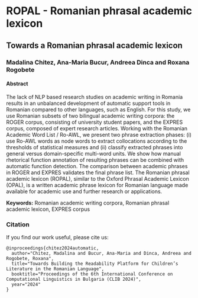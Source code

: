 # ROPAL - Romanian phrasal academic lexicon
## Towards a Romanian phrasal academic lexicon
### Madalina Chitez, Ana-Maria Bucur, Andreea Dinca and Roxana Rogobete

#### Abstract
The lack of NLP based research studies on academic writing in Romania results in an unbalanced development of automatic support tools in Romanian compared to other languages, such as English. For this study, we use Romanian subsets of two bilingual academic writing corpora: the ROGER corpus, consisting of university student papers, and the EXPRES corpus, composed of expert research articles. Working with the Romanian Academic Word List / Ro-AWL, we present two phrase extraction phases: (i) use Ro-AWL words as node words to extract collocations according to the thresholds of statistical measures and (ii) classify extracted phrases into general versus domain-specific multi-word units. We show how manual rhetorical function annotation of resulting phrases can be combined with automatic function detection. The comparison between academic phrases in ROGER and EXPRES validates the final phrase list. The Romanian phrasal academic lexicon (ROPAL), similar to the Oxford Phrasal Academic Lexicon (OPAL), is a written academic phrase lexicon for Romanian language made available for academic use and further research or applications. 

**Keywords:** Romanian academic writing corpora, Romanian phrasal academic lexicon, EXPRES corpus

### Citation
If you find our work useful, please cite us:

```
@inproceedings{chitez2024automatic,
  author="Chitez, Madalina and Bucur, Ana-Maria and Dinca, Andreea and Rogobete, Roxana",
  title="Towards Building the Readability Platform for Children’s Literature in the Romanian Language",
  booktitle="Proceedings of the 6th International Conference on Computational Linguistics in Bulgaria (CLIB 2024)",
  year="2024"
}
```
